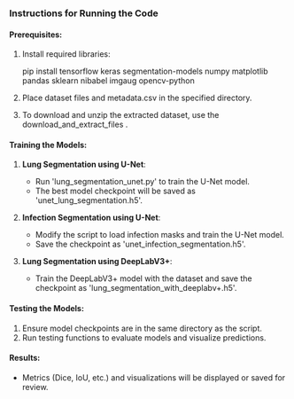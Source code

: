 ### Instructions for Running the Code

#### Prerequisites:
1. Install required libraries:

   pip install tensorflow keras segmentation-models numpy matplotlib pandas sklearn nibabel imgaug opencv-python
2. Place dataset files and metadata.csv in the specified directory.

3. To download and unzip the extracted dataset, use the download_and_extract_files .

#### Training the Models:
1. **Lung Segmentation using U-Net**:
   - Run 'lung_segmentation_unet.py' to train the U-Net model.
   - The best model checkpoint will be saved as 'unet_lung_segmentation.h5'.

2. **Infection Segmentation using U-Net**:
   - Modify the script to load infection masks and train the U-Net model.
   - Save the checkpoint as 'unet_infection_segmentation.h5'.

3. **Lung Segmentation using DeepLabV3+**:
   - Train the DeepLabV3+ model with the dataset and save the checkpoint as 'lung_segmentation_with_deeplabv+.h5'.

#### Testing the Models:
1. Ensure model checkpoints are in the same directory as the script.
2. Run testing functions to evaluate models and visualize predictions.

#### Results:
- Metrics (Dice, IoU, etc.) and visualizations will be displayed or saved for review.

